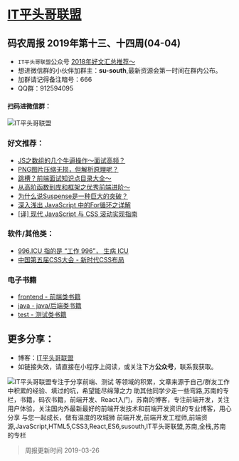 
# [IT平头哥联盟](https://susouth.com/ "@IT·平头哥联盟，码农书籍，苏南的专栏")

##  码农周报 2019年第十三、十四周(04-04)

+ `IT平头哥联盟`公众号 [2018年好文汇总推荐～](https://mp.weixin.qq.com/s/-BA4X3ScSSpsZRrUCyTuBw)
+ 想进微信群的小伙伴加群主：**su-south**,最新资源会第一时间在群内公布。
+ 加群请记得备注暗号：666 
+ QQ群：912594095 
#### 扫码进微信群：
![IT平头哥联盟](https://user-images.githubusercontent.com/18324563/55072435-11916a00-50c6-11e9-86ff-b906d7040c2d.png)

### 好文推荐：
+ [JS之数组的几个牛逼操作～面试高频？](https://mp.weixin.qq.com/s/9vuD0o9yLIUMbfkA3rNHLQ)
+ [PNG图片压缩无损，但解析原理呢？](https://mp.weixin.qq.com/s/KHv-H4rXCQl_djykK-UG4A)
+ [跳槽？前端面试知识点目录大全～](https://mp.weixin.qq.com/s/B-5qfxNDtKtEtPMqLa9hqw "跳槽？前端面试知识点目录大全～")
+ [从高阶函数到库和框架之优秀前端进阶～](https://mp.weixin.qq.com/s/IPgp4qnmKbdM8j8JytSriQ)
+ [为什么说Suspense是一种巨大的突破？](https://mp.weixin.qq.com/s/q4TpXPYMDi3MGpHCLs7rHA)
+ [深入浅出 JavaScript 中的For循环之详解](https://mp.weixin.qq.com/s/t7cW7NucnarNAPyrmKwu_A "深入浅出 JavaScript 中的For循环之详解")
+ [[译] 现代 JavaScript 与 CSS 滚动实现指南](https://mp.weixin.qq.com/s/jsqJvPdS5GnWtXMu-daOJA "[译] 现代 JavaScript 与 CSS 滚动实现指南")

### 软件/其他类：
+ [996.ICU 指的是 “工作 996”， 生病 ICU ](https://github.com/996icu/996.ICU "996.ICU 指的是 “工作 996”， 生病 ICU 。在中国，这是程序员之间的一种自嘲的说法，意思是按照 996 的模式工作，那以后就得进 ICU 了。")
+ [中国第五届CSS大会 - 新时代CSS布局](https://www.yuque.com/cssconf/5th/hmzpxe "第五届CSS大会于2019年3月30日在深圳举办，本次大会由 W3C 联合w3ctech、前端圈举办。本次会议共邀请了 7 位演讲嘉宾出席演讲，他们分别是火狐浏览器工程师Brian Birtles，阿里巴巴前端技术专家大漠，css-doodle 作者袁川，《CSS世界》作者、阅文集团前端开发张鑫旭、阿里巴巴高级前端技术专家勾三股四、腾讯CDC高级前端开发陈在真和CSS排版领域专家陈慧晶。")

### 电子书籍
+ [frontend - 前端类书籍](../frontend "前端类电子书籍整理")
+ [java - java/后端类书籍](../java "java或后端开发人员电子书籍整理")
+ [test - 测试类书籍](../test "测试人员电子书籍整理")

## 更多分享：
+ 博客：[IT平头哥联盟](https://susouth.com "IT平头哥联盟")
+ 如链接失效，请直接在小程序上阅读，或关注下方**公众号**，联系我获取。

![IT平头哥联盟专注于分享前端、测试 等领域的积累，文章来源于自己/群友工作中积累的经验、填过的坑，希望能尽绵薄之力 助其他同学少走一些弯路,苏南的专栏，书籍，码农书籍，前端开发、React入门，苏南的博客，专注前端开发，关注用户体验，关注国内外最新最好的前端开发技术和前端开发资讯的专业博客，用心分享 与您一起成长，做有温度的攻城狮 前端开发,前端开发工程师,前端资源,JavaScript,HTML5,CSS3,React,ES6,susouth,IT平头哥联盟,苏南,全栈,苏南的专栏](https://user-images.githubusercontent.com/18324563/49295841-ae197600-f4f1-11e8-80c9-53ee54ee1f86.png "IT平头哥联盟")

> 周报更新时间 2019-03-26


